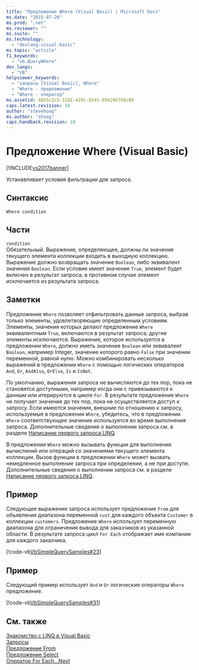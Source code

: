 ```yaml
---
title: "Предложение Where (Visual Basic) | Microsoft Docs"
ms.date: "2015-07-20"
ms.prod: ".net"
ms.reviewer: ""
ms.suite: ""
ms.technology: 
  - "devlang-visual-basic"
ms.topic: "article"
f1_keywords: 
  - "vb.QueryWhere"
dev_langs: 
  - "VB"
helpviewer_keywords: 
  - "запросы [Visual Basic], Where"
  - "Where - предложение"
  - "Where - оператор"
ms.assetid: 48b5c2c5-3181-429c-8545-894296798c89
caps.latest.revision: 18
author: "stevehoag"
ms.author: "shoag"
caps.handback.revision: 18
---
```

# Предложение Where (Visual Basic)
[!INCLUDE[vs2017banner](../../../visual-basic/includes/vs2017banner.md)]

Устанавливает условия фильтрации для запроса.  
  
## Синтаксис  
  
```  
Where condition  
```  
  
## Части  
 `condition`  
 Обязательный.  Выражение, определяющее, должны ли значения текущего элемента коллекции входить в выходную коллекцию.  Выражение должно возвращать значение `Boolean`, либо эквивалент значения `Boolean`.  Если условие имеет значение `True`, элемент будет включен в результат запроса; в противном случае элемент исключается из результата запроса.  
  
## Заметки  
 Предложение `Where` позволяет отфильтровать данные запроса, выбрав только элементы, удовлетворяющие определенным условиям.  Элементы, значения которых делают предложение `Where` эквивалентным `True`, включаются в результат запроса; другие элементы исключаются.  Выражение, которое используется в предложении `Where`, должно иметь значение `Boolean` или эквивалент `Boolean`, например Integer, значение которого равно `False` при значении переменной, равной нулю.  Можно комбинировать несколько выражений в предложении `Where` с помощью логических операторов `And`, `Or`, `AndAlso`, `OrElse`, `Is` и `IsNot`.  
  
 По умолчанию, выражения запроса не вычисляются до тех пор, пока не становятся доступными, например когда они с привязываются к данным или итерируются в цикле `For`.  В результате предложение `Where` не получает значение до тех пор, пока не осуществляется доступ к запросу.  Если имеются значения, внешние по отношению к запросу, используемые в предложении `Where`, убедитесь, что в предложении `Where` соответствующее значение используется во время выполнения запроса.  Дополнительные сведения о выполнении запроса см. в разделе [Написание первого запроса LINQ](../../../visual-basic/programming-guide/concepts/linq/writing-your-first-linq-query.md).  
  
 В предложении `Where` можно вызывать функции для выполнения вычислений или операций со значениями текущего элемента коллекции.  Вызов функции в предложении `Where` может вызвать немедленное выполнение запроса при определении, а не при доступе.  Дополнительные сведения о выполнении запроса см. в разделе [Написание первого запроса LINQ](../../../visual-basic/programming-guide/concepts/linq/writing-your-first-linq-query.md).  
  
## Пример  
 Следующее выражение запроса использует предложение `From` для объявления диапазона переменной `cust` для каждого объекта `Customer` в коллекции `customers`.  Предложение `Where` использует переменную диапазона для ограничения вывода для заказчиков из указанной области.  В результате запроса цикл `For Each` отображает имя компании для каждого заказчика.  
  
 [!code-vb[VbSimpleQuerySamples#23](../../../visual-basic/language-reference/queries/codesnippet/visualbasic/VbSimpleQuerySamples/QuerySamples1.vb#23)]  
  
## Пример  
 Следующий пример использует `And` и  `Or` логические операторы  `Where` предложение.  
  
 [!code-vb[VbSimpleQuerySamples#31](../../../visual-basic/language-reference/queries/codesnippet/visualbasic/VbSimpleQuerySamples/QuerySamples1.vb#31)]  
  
## См. также  
 [Знакомство с LINQ в Visual Basic](../../../visual-basic/programming-guide/language-features/linq/introduction-to-linq.md)   
 [Запросы](../../../visual-basic/language-reference/queries/queries.md)   
 [Предложение From](../../../visual-basic/language-reference/queries/from-clause.md)   
 [Предложение Select](../../../visual-basic/language-reference/queries/select-clause.md)   
 [Оператор For Each...Next](../../../visual-basic/language-reference/statements/for-each-next-statement.md)